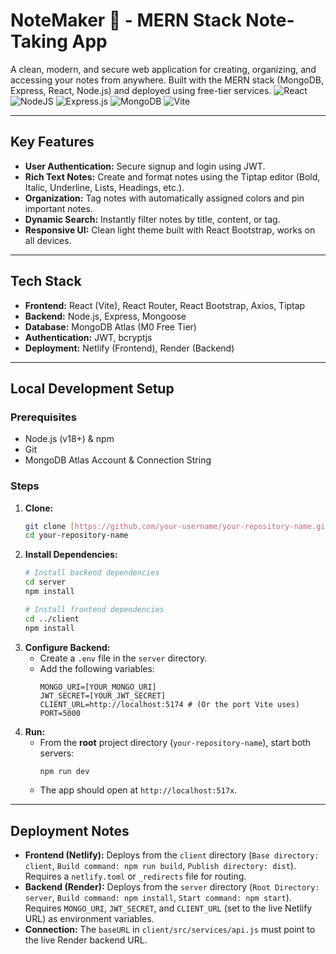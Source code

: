 # NoteMaker 📝 - MERN Stack Note-Taking App

A clean, modern, and secure web application for creating, organizing, and accessing your notes from anywhere. Built with the MERN stack (MongoDB, Express, React, Node.js) and deployed using free-tier services.
![React](https://img.shields.io/badge/react-%2320232a.svg?style=for-the-badge&logo=react&logoColor=%2361DAFB)
![NodeJS](https://img.shields.io/badge/node.js-6DA55F?style=for-the-badge&logo=node.js&logoColor=white)
![Express.js](https://img.shields.io/badge/express.js-%23404d59.svg?style=for-the-badge&logo=express&logoColor=%2361DAFB)
![MongoDB](https://img.shields.io/badge/MongoDB-%234ea94b.svg?style=for-the-badge&logo=mongodb&logoColor=white)
![Vite](https://img.shields.io/badge/vite-%23646CFF.svg?style=for-the-badge&logo=vite&logoColor=white)

---

## Key Features

* **User Authentication:** Secure signup and login using JWT.
* **Rich Text Notes:** Create and format notes using the Tiptap editor (Bold, Italic, Underline, Lists, Headings, etc.).
* **Organization:** Tag notes with automatically assigned colors and pin important notes.
* **Dynamic Search:** Instantly filter notes by title, content, or tag.
* **Responsive UI:** Clean light theme built with React Bootstrap, works on all devices.

---

## Tech Stack

* **Frontend:** React (Vite), React Router, React Bootstrap, Axios, Tiptap
* **Backend:** Node.js, Express, Mongoose
* **Database:** MongoDB Atlas (M0 Free Tier)
* **Authentication:** JWT, bcryptjs
* **Deployment:** Netlify (Frontend), Render (Backend)

---

## Local Development Setup

### Prerequisites

* Node.js (v18+) & npm
* Git
* MongoDB Atlas Account & Connection String

### Steps

1.  **Clone:**
    ```bash
    git clone [https://github.com/your-username/your-repository-name.git](https://github.com/your-username/your-repository-name.git)
    cd your-repository-name
    ```
2.  **Install Dependencies:**
    ```bash
    # Install backend dependencies
    cd server
    npm install

    # Install frontend dependencies
    cd ../client
    npm install
    ```
3.  **Configure Backend:**
    * Create a `.env` file in the `server` directory.
    * Add the following variables:
        ```env
        MONGO_URI=[YOUR_MONGO_URI]
        JWT_SECRET=[YOUR_JWT_SECRET]
        CLIENT_URL=http://localhost:5174 # (Or the port Vite uses)
        PORT=5000
        ```
4.  **Run:**
    * From the **root** project directory (`your-repository-name`), start both servers:
        ```bash
        npm run dev
        ```
    * The app should open at `http://localhost:517x`.

---

## Deployment Notes

* **Frontend (Netlify):** Deploys from the `client` directory (`Base directory: client`, `Build command: npm run build`, `Publish directory: dist`). Requires a `netlify.toml` or `_redirects` file for routing.
* **Backend (Render):** Deploys from the `server` directory (`Root Directory: server`, `Build command: npm install`, `Start command: npm start`). Requires `MONGO_URI`, `JWT_SECRET`, and `CLIENT_URL` (set to the live Netlify URL) as environment variables.
* **Connection:** The `baseURL` in `client/src/services/api.js` must point to the live Render backend URL.

